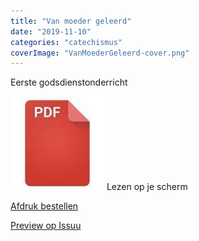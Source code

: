 ```yaml
---
title: "Van moeder geleerd"
date: "2019-11-10"
categories: "catechismus"
coverImage: "VanMoederGeleerd-cover.png"
---
```


Eerste godsdienstonderricht

<!--more-->

[![pdf](images/2bdd26a893f94f1d69b5a89ee751a599-150x150.jpg)](https://storage.googleapis.com/geloven-leren/printerboekjes/Vanmoedergeleerd.pdf) Lezen op je scherm

[Afdruk bestellen](https://www.peecho.com/checkout/geloven-leren/610464/van-moeder-geleerd-eerste-godsdienstonderricht)

[Preview op Issuu](https://issuu.com/vicmortelmans/docs/vanmoedergeleerd-ocr-with-cover)
